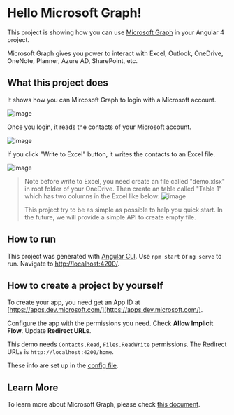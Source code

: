 # Hello Microsoft Graph!

This project is showing how you can use [Microsoft Graph](https://developer.microsoft.com/en-us/graph/) in your Angular 4 project.

Microsoft Graph gives you power to interact with Excel, Outlook, OneDrive, OneNote, Planner, Azure AD, SharePoint, etc.

## What this project does
It shows how you can Mircosoft Graph to login with a Microsoft account.

![image](https://user-images.githubusercontent.com/3375461/28985978-e5d3ea26-7919-11e7-8a69-a52bccd3f46b.png)

Once you login, it reads the contacts of your Microsoft account.

![image](https://user-images.githubusercontent.com/3375461/28985932-b4ef87a8-7919-11e7-8a67-31ba8d83fa24.png)

If you click "Write to Excel" button, it writes the contacts to an Excel file.

![image](https://cloud.githubusercontent.com/assets/3375461/26473949/19163702-4163-11e7-9a41-fe7482422a23.png)

> Note before write to Excel, you need create an file called "demo.xlsx" in root folder of your OneDrive.
> Then create an table called "Table 1" which has two columns in the Excel like below:
> ![image](https://cloud.githubusercontent.com/assets/3375461/26473786/2f912ace-4162-11e7-93e0-56a697ff294b.png)
>
> This project try to be as simple as possible to help you quick start.
> In the future, we will provide a simple API to create empty file.

## How to run

This project was generated with [Angular CLI](https://github.com/angular/angular-cli).
Use `npm start` or `ng serve` to run. Navigate to [http://localhost:4200/](http://localhost:4200/).

## How to create a project by yourself
To create your app, you need get an App ID at [https://apps.dev.microsoft.com/](https://apps.dev.microsoft.com/).

Configure the app with the permissions you need. Check **Allow Implicit Flow**. Update **Redirect URLs**.

This demo needs `Contacts.Read`, `Files.ReadWrite` permissions. The Redirect URLs is `http://localhost:4200/home`.

These info are set up in the [config file](https://github.com/Hongbo-Miao/microsoft-graph-angular/blob/master/src/app/shared/configs.ts).

## Learn More

To learn more about Microsoft Graph, please check [this document](https://developer.microsoft.com/en-us/graph/).
